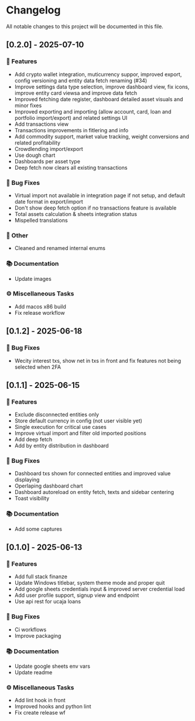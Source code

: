 # Changelog

All notable changes to this project will be documented in this file.

## [0.2.0] - 2025-07-10

### 🚀 Features

- Add crypto wallet integration, muticurrency suppor, improved export, config versioning and entity data fetch renaming (#34)
- Improve settings data type selection, improve dashboard view, fix icons, improve entity card viewsa and improve data fetch
- Improved fetching date register, dashboard detailed asset visuals and minor fixes
- Improved exporting and importing (allow account, card, loan and portfolio import/export) and related settings UI
- Add transactions view
- Transactions improvements in fitlering and info
- Add commodity support, market value tracking, weight conversions and related profitability
- Crowdlending import/export
- Use dough chart
- Dashboards per asset type
- Deep fetch now clears all existing transactions

### 🐛 Bug Fixes

- Virtual import not available in integration page if not setup, and default date format in export/import
- Don't show deep fetch option if no transactions feature is available
- Total assets calculation & sheets integration status
- Mispelled translations

### 💼 Other

- Cleaned and renamed internal enums

### 📚 Documentation

- Update images

### ⚙️ Miscellaneous Tasks

- Add macos x86 build
- Fix release workflow

## [0.1.2] - 2025-06-18

### 🐛 Bug Fixes

- Wecity interest txs, show net in txs in front and fix features not being selected when 2FA

## [0.1.1] - 2025-06-15

### 🚀 Features

- Exclude disconnected entities only
- Store default currency in config (not user visible yet)
- Single execution for critical use cases
- Improve virtual import and filter old imported positions
- Add deep fetch
- Add by entity distribution in dashboard

### 🐛 Bug Fixes

- Dashboard txs shown for connected entities and improved value displaying
- Operlaping dashboard chart
- Dashboard autoreload on entity fetch, texts and sidebar centering
- Toast visibility

### 📚 Documentation

- Add some captures

## [0.1.0] - 2025-06-13

### 🚀 Features

- Add full stack finanze
- Update Windows titlebar, system theme mode and proper quit
- Add google sheets credentials input & improved server credential load
- Add user profile support, signup view and endpoint
- Use api rest for ucaja loans

### 🐛 Bug Fixes

- Ci workflows
- Improve packaging

### 📚 Documentation

- Update google sheets env vars
- Update readme

### ⚙️ Miscellaneous Tasks

- Add lint hook in front
- Improved hooks and python lint
- Fix create release wf

